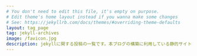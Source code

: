 ```yaml
---
# You don't need to edit this file, it's empty on purpose.
# Edit theme's home layout instead if you wanna make some changes
# See: https://jekyllrb.com/docs/themes/#overriding-theme-defaults
layout: tag_page
tag: jekyll-archives
image: /favicon.jpg
description: jekyllに関する投稿の一覧です。本ブログの構築に利用している静的サイトを生成するためのツールです。
---
```

